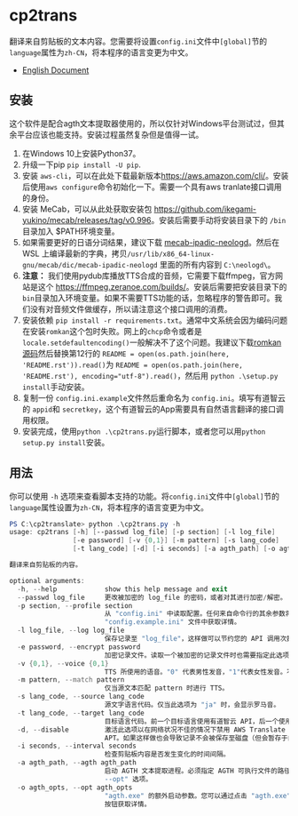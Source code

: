 # cp2trans

翻译来自剪贴板的文本内容。您需要将设置`config.ini`文件中`[global]`节的`language`属性为`zh-CN`，将本程序的语言变更为中文。

- [English Document](README.md)

## 安装

这个软件是配合agth文本提取器使用的，所以仅针对Windows平台测试过，但其余平台应该也能支持。安装过程虽然复杂但是值得一试。

1. 在Windows 10上安装Python37。
2. 升级一下pip `pip install -U pip`.
3. 安装 `aws-cli`，可以在此处下载最新版本<https://aws.amazon.com/cli/>。安装后使用`aws configure`命令初始化一下。需要一个具有aws tranlate接口调用的身份。
4. 安装 MeCab，可以从此处获取安装包 <https://github.com/ikegami-yukino/mecab/releases/tag/v0.996>。安装后需要手动将安装目录下的 `/bin` 目录加入 $PATH环境变量。
5. 如果需要更好的日语分词结果，建议下载 [mecab-ipadic-neologd](https://github.com/neologd/mecab-ipadic-neologd)。然后在 WSL 上编译最新的字典，拷贝`/usr/lib/x86_64-linux-gnu/mecab/dic/mecab-ipadic-neologd` 里面的所有内容到 `C:\neologd\`。
6. **注意：** 我们使用pydub库播放TTS合成的音频，它需要下载ffmpeg，官方网站是这个
 <https://ffmpeg.zeranoe.com/builds/>。安装后需要把安装目录下的`bin`目录加入环境变量。如果不需要TTS功能的话，忽略程序的警告即可。我们没有对音频文件做缓存，所以请注意这个接口调用的消费。
7. 安装依赖 `pip install -r requirements.txt`。通常中文系统会因为编码问题在安装`romkan`这个包时失败。网上的`chcp`命令或者是 `locale.setdefaultencoding()`一般解决不了这个问题。我建议下载[romkan 源码](https://github.com/soimort/python-romkan)然后替换第12行的
 `README = open(os.path.join(here, 'README.rst')).read()`为 `README = open(os.path.join(here, 'README.rst'), encoding="utf-8").read()`，然后用 `python .\setup.py install`手动安装。
8. 复制一份 `config.ini.example`文件然后重命名为 `config.ini`。填写有道智云的 `appid`和 `secretkey`，这个有道智云的App需要具有自然语言翻译的接口调用权限。
9. 安装完成，使用`python .\cp2trans.py`运行脚本，或者您可以用`python setup.py install`安装。

## 用法

你可以使用 `-h` 选项来查看脚本支持的功能。将`config.ini`文件中`[global]`节的`language`属性设置为`zh-CN`，将本程序的语言变更为中文。

```powershell
PS C:\cp2translate> python .\cp2trans.py -h
usage: cp2trans [-h] [--passwd log_file] [-p section] [-l log_file]
                [-e password] [-v {0,1}] [-m pattern] [-s lang_code]
                [-t lang_code] [-d] [-i seconds] [-a agth_path] [-o agth_opts]

翻译来自剪贴板的内容。

optional arguments:
  -h, --help            show this help message and exit
  --passwd log_file     更改被加密的 log_file 的密码，或者对其进行加密/解密。
  -p section, --profile section
                        从 "config.ini" 中读取配置。任何来自命令行的其余参数将会被覆盖。您可以在
                        "config.example.ini" 文件中获取详情。
  -l log_file, --log log_file
                        保存记录至 "log_file"，这样做可以节约您的 API 调用次数。
  -e password, --encrypt password
                        加密记录文件。读取一个被加密的记录文件时也需要指定此选项。
  -v {0,1}, --voice {0,1}
                        TTS 所使用的语音。"0" 代表男性发音，"1"代表女性发音。不设置此选项则不会启用 TTS 功能。
  -m pattern, --match pattern
                        仅当源文本匹配 pattern 时进行 TTS。
  -s lang_code, --source lang_code
                        源文字语言代码。仅当此选项为 "ja" 时，会显示罗马音。
  -t lang_code, --target lang_code
                        目标语言代码。前一个目标语言使用有道智云 API，后一个使用 AWS Translate API。
  -d, --disable         激活此选项以在网络状况不佳的情况下禁用 AWS Translate
                        APT。如果这样做也会导致记录不会被保存至磁盘（但会暂存于内存）。
  -i seconds, --interval seconds
                        检查剪贴板内容是否发生变化的时间间隔。
  -a agth_path, --agth agth_path
                        启动 AGTH 文本提取进程。必须指定 AGTH 可执行文件的路径。您很可能需要同时指定 "-o,
                        --opt" 选项。
  -o agth_opts, --opt agth_opts
                        "agth.exe" 的额外启动参数。您可以通过点击 "agth.exe" 程序窗口的 "help"
                        按钮获取详情。
```
